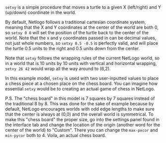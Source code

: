 `setxy` is a simple procedure that moves a turtle to a given X (left/right) and Y (up/down) coordinate in the world.

By default, Netlogo follows a traditional cartesian coordinate system, meaning that the X and Y coordinates at the center of the world are both 0, so `setxy 0 0` will set the position of the turtle back to the center of the world. Note that the x and y coordinates passed in can be decimal values, not just whole numbers, so `setxy 0.5 -0.5` is perfectly valid, and will place the turtle 0.5 units to the right and 0.5 units down from the center.

Note that `setxy` follows the wrapping rules of the current NetLogo world, so in a world that is 10 units by 10 units with vertical and horizontal wrapping,  `setxy 26 42` would wrap all the way around to (6,2). 

In this example model, `setxy` is used with two user-inputted values to place a chess piece at a chosen place on the chess board. You can imagine how essential `setxy` would be to creating an actual game of chess in NetLogo.

P.S. The "chess board" in this model is 7 squares by 7 squares instead of the traditional 8 by 8. This was done for the sake of example because by default, NetLogo encourages worlds with odd edge lengths to make sure that the center is always at (0,0) and the overall world is symmetrical. To make this "chess board" the proper size, go into the settings panel found in the interface tab and change the location of the origin (another word for the center of the world) to "Custom". There you can change the `max-pxcor` and `min-pycor` both to 4. Voila, an actual chess board.